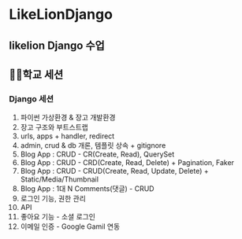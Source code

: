 # LikeLionDjango
likelion Django 수업
-----------------------------

## 👨‍💻학교 세션
### Django 세션 
1. 파이썬 가상환경 & 장고 개발환경
2. 장고 구조와 부트스트랩
3. urls, apps + handler, redirect
4. admin, crud & db 개론, 템플릿 상속 + gitignore
5. Blog App : CRUD - CR(Create, Read), QuerySet
6. Blog App : CRUD - CRD(Create, Read, Delete) + Pagination, Faker
7. Blog App : CRUD - CRUD(Create, Read, Update, Delete) + Static/Media/Thumbnail
8. Blog App : 1대 N Comments(댓글) - CRUD
9. 로그인 기능, 권한 관리
10. API
11. 좋아요 기능 - 소셜 로그인
12. 이메일 인증 - Google Gamil 연동
